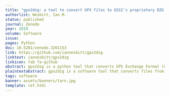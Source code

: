 ```yaml
---
title: "gpx2dzg: a tool to convert GPX files to GSSI's proprietary DZG format, and plot comparisons of marks in GPX and DZT/DZX files"
authorlist: Nesbitt, Ian M.
status: published
journal: Zenodo
year: 2019
volume: Software
issue:
pages: Python
doi: 10.5281/zenodo.3261153
link: https://github.com/iannesbitt/gpx2dzg
linktext: iannesbitt/gpx2dzg
linkicon: fab fa-github
abstract: gpx2dzg is a python tool that converts GPS Exchange Format (GPX) files to Geophysical Survey Systems Incorporated (GSSI) DZG format, and can plot time and distance comparisons between user waypoints in GPX versus user marks in GSSI's DZT/DZX files. This is a highly specialized tool for specific survey conditions in which a) radar data is being collected in time-trigger mode, and b) location information is being collected by GPS in endpoint-distance-endpoint mode, with associated user marks at each endpoint and distance mark recorded on the GSSI control unit. Comparison of mark time and distance between the two units is critical for quality assurance, but also for the purposes of mark alignment. DZG files are necessary for distance normalization and other calculations to be made on GPR data, but are not generated when there is no GPS input to the GPR control unit. Once marks are properly aligned, gpx2dzg will write the results to a synthesized DZG file, which allows for further and more advanced processing to take place.
plaintextabstract: gpx2dzg is a software tool that converts files from GPS Exchange Format (GPX; a file that stores GPS information) to DZG, a proprietary format used by Geophysical Survey Systems Incorporated (GSSI) ground-penetrating radar (GPR) systems. This is a specialized tool for specific survey conditions in which a) the user is recording GSSI GPR data in time mode, and b) collecting location information by GPS at each of the endpoints and distance marks along a survey line. Comparison of the time and distance at which each mark is made between the two methods is important for quality assurance, but also for the purposes of proper mark alignment. DZG files are necessary for advanced processing of GPR profiles, but are not generated when there is no GPS plugged in and sending data to the GSSI control box, so must be generated manually in these survey conditions. Once the marks are aligned correctly, gpx2dzg will write the results to a new DZG file.
tags: software
banner: assets/banners/tarn.jpg
template: ref.html
---
```


